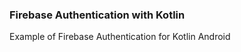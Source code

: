 <h3>Firebase Authentication with Kotlin</h3>

<p>Example of Firebase Authentication for Kotlin Android</p>
